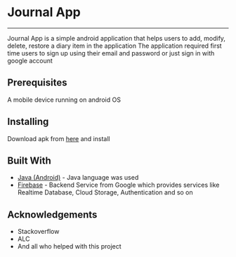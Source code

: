 <h1>Journal App</h1>
<hr>
<p>
  Journal App is a simple android application that helps users to add, modify, delete, restore a diary item in the application
  The application required first time users to sign up using their email and password or just sign in with google account
</p>

<h2>Prerequisites</h2>
<p>A mobile device running on android OS</p>

<h2>Installing</h2>
<p>Download apk from <a href="https://drive.google.com/file/d/1LQ4ABOKEW0TImncUaiZqcQ7Qj8RrIbMg/view?usp=sharing" download target="_blank">here</a> and install</p>

<h2>Built With</h2>
<ul>
  <li><a href="https://developer.android.com/guide" target="_blank">Java (Android)</a> - Java language was used</li>
  <li><a href="https://firebase.google.com/" target="_blank">Firebase</a> - Backend Service from Google which provides services like Realtime Database, Cloud Storage, Authentication and so on</li>
</ul>

<h2>Acknowledgements</h2>
<ul>
  <li>Stackoverflow</li>
  <li>ALC</li>
  <li>And all who helped with this project</li>
</ul>


